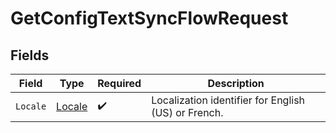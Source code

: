# GetConfigTextSyncFlowRequest


## Fields

| Field                                               | Type                                                | Required                                            | Description                                         |
| --------------------------------------------------- | --------------------------------------------------- | --------------------------------------------------- | --------------------------------------------------- |
| `Locale`                                            | [Locale](../../Models/Shared/Locale.md)             | :heavy_check_mark:                                  | Localization identifier for English (US) or French. |